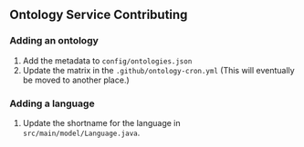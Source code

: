 ## Ontology Service Contributing

### Adding an ontology

1. Add the metadata to `config/ontologies.json`
2. Update the matrix in the `.github/ontology-cron.yml` (This will eventually be moved to another place.)

### Adding a language

1. Update the shortname for the language in `src/main/model/Language.java`.


